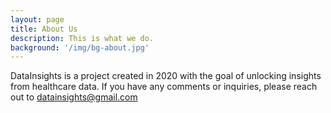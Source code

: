 ```yaml
---
layout: page
title: About Us
description: This is what we do.
background: '/img/bg-about.jpg'
---
```



DataInsights is a project created in 2020 with the goal of unlocking insights from healthcare data. 
If you have any comments or inquiries, please reach out to datainsights@gmail.com 